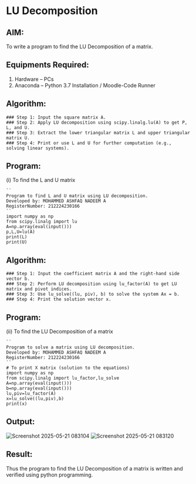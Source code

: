 # LU Decomposition 

## AIM:
To write a program to find the LU Decomposition of a matrix.

## Equipments Required:
1. Hardware – PCs
2. Anaconda – Python 3.7 Installation / Moodle-Code Runner

## Algorithm:
```
### Step 1: Input the square matrix A.
### Step 2: Apply LU decomposition using scipy.linalg.lu(A) to get P, L, and U.
### Step 3: Extract the lower triangular matrix L and upper triangular matrix U.
### Step 4: Print or use L and U for further computation (e.g., solving linear systems).
```

## Program:
(i) To find the L and U matrix
```
``
Program to find L and U matrix using LU decomposition.
Developed by: MOHAMMED ASHFAQ NADEEM A
RegisterNumber: 212224230166
``
import numpy as np
from scipy.linalg import lu
A=np.array(eval(input()))
p,L,U=lu(A)
print(L)
print(U)

```
## Algorithm:
```
### Step 1: Input the coefficient matrix A and the right-hand side vector b.
### Step 2: Perform LU decomposition using lu_factor(A) to get LU matrix and pivot indices.
### Step 3: Use lu_solve((lu, piv), b) to solve the system Ax = b.
### Step 4: Print the solution vector x.
```

## Program:
(ii) To find the LU Decomposition of a matrix
```
``
Program to solve a matrix using LU decomposition.
Developed by: MOHAMMED ASHFAQ NADEEM A
RegisterNumber: 212224230166
``
# To print X matrix (solution to the equations)
import numpy as np
from scipy.linalg import lu_factor,lu_solve
A=np.array(eval(input()))
b=np.array(eval(input()))
lu,piv=lu_factor(A)
x=lu_solve((lu,piv),b)
print(x)

```

## Output:
![Screenshot 2025-05-21 083104](https://github.com/user-attachments/assets/3addc235-c918-4857-b750-cc2c90a9a770)
![Screenshot 2025-05-21 083120](https://github.com/user-attachments/assets/f8b71ecc-f0a0-4fe3-a084-0d2327c75ca4)



## Result:
Thus the program to find the LU Decomposition of a matrix is written and verified using python programming.
